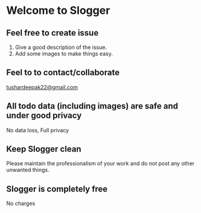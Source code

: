 # Welcome to Slogger


## Feel free to create issue
   1) Give a good description of the issue.
   2) Add some images to make things easy.

## Feel to to contact/collaborate
   tushardeepak22@gmail.com
   
## All todo data (including images) are safe and under good privacy
   No data loss, 
   Full privacy
   
## Keep Slogger clean
   Please maintain the professionalism of your work and do not post any other unwanted things.
   
## Slogger is completely free
   No charges
